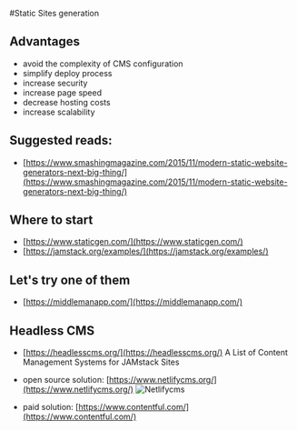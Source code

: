 #Static Sites generation

## Advantages

* avoid the complexity of CMS configuration
* simplify deploy process
* increase security
* increase page speed
* decrease hosting costs
* increase scalability

## Suggested reads:

* [https://www.smashingmagazine.com/2015/11/modern-static-website-generators-next-big-thing/](https://www.smashingmagazine.com/2015/11/modern-static-website-generators-next-big-thing/)

## Where to start

* [https://www.staticgen.com/](https://www.staticgen.com/)
* [https://jamstack.org/examples/](https://jamstack.org/examples/)

## Let's try one of them
* [https://middlemanapp.com/](https://middlemanapp.com/)

## Headless CMS

* [https://headlesscms.org/](https://headlesscms.org/)
  A List of Content Management Systems for JAMstack Sites
  
* open source solution:
  [https://www.netlifycms.org/](https://www.netlifycms.org/)
  ![Netlifycms](https://www.netlify.com/img/blog/done-1.png)
  
* paid solution:
  [https://www.contentful.com/](https://www.contentful.com/)
